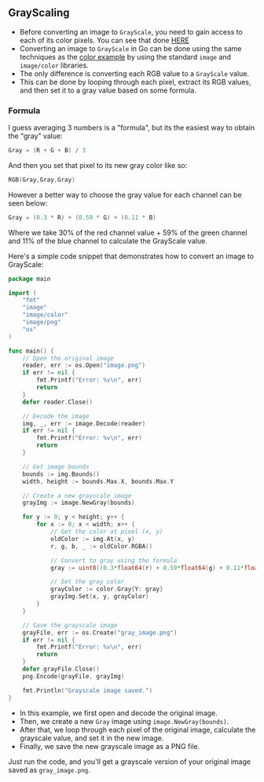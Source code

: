 ## GrayScaling

- Before converting an image to `GrayScale`, you need to gain access to each of its color pixels. You can see that done [HERE](./colors.md)
- Converting an image to `GrayScale` in Go can be done using the same techniques as the [color example](./colors.md) by using the standard `image` and `image/color` libraries. 
- The only difference is converting each RGB value to a `GrayScale` value. 
- This can be done by looping through each pixel, extract its RGB values, and then set it to a gray value based on some formula. 

### Formula

I guess averaging 3 numbers is a "formula", but its the easiest way to obtain the "gray" value:

```cpp
Gray = (R + G + B) / 3
```

And then you set that pixel to its new gray color like so:


```cpp
RGB(Gray,Gray,Gray)
```

However a better way to choose the gray value for each channel can be seen below: 


```cpp
Gray = (0.3 * R) + (0.59 * G) + (0.11 * B)
```

Where we take 30% of the red channel value + 59% of the green channel and 11% of the blue channel to calculate the GrayScale value.

Here's a simple code snippet that demonstrates how to convert an image to GrayScale:

```go
package main

import (
	"fmt"
	"image"
	"image/color"
	"image/png"
	"os"
)

func main() {
	// Open the original image
	reader, err := os.Open("image.png")
	if err != nil {
		fmt.Printf("Error: %v\n", err)
		return
	}
	defer reader.Close()

	// Decode the image
	img, _, err := image.Decode(reader)
	if err != nil {
		fmt.Printf("Error: %v\n", err)
		return
	}

	// Get image bounds
	bounds := img.Bounds()
	width, height := bounds.Max.X, bounds.Max.Y

	// Create a new grayscale image
	grayImg := image.NewGray(bounds)

	for y := 0; y < height; y++ {
		for x := 0; x < width; x++ {
			// Get the color at pixel (x, y)
			oldColor := img.At(x, y)
			r, g, b, _ := oldColor.RGBA()

			// Convert to gray using the formula
			gray := uint8((0.3*float64(r) + 0.59*float64(g) + 0.11*float64(b)) / 256.0)

			// Set the gray color
			grayColor := color.Gray{Y: gray}
			grayImg.Set(x, y, grayColor)
		}
	}

	// Save the grayscale image
	grayFile, err := os.Create("gray_image.png")
	if err != nil {
		fmt.Printf("Error: %v\n", err)
		return
	}
	defer grayFile.Close()
	png.Encode(grayFile, grayImg)

	fmt.Println("Grayscale image saved.")
}
```

- In this example, we first open and decode the original image. 
- Then, we create a new `Gray` image using `image.NewGray(bounds)`. 
- After that, we loop through each pixel of the original image, calculate the grayscale value, and set it in the new image. 
- Finally, we save the new grayscale image as a PNG file.

Just run the code, and you'll get a grayscale version of your original image saved as `gray_image.png`.